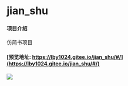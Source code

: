 # jian_shu

#### 项目介绍
仿简书项目

#### [预览地址: https://lby1024.gitee.io/jian_shu/#/](https://lby1024.gitee.io/jian_shu/#/)
![](https://note.youdao.com/yws/public/resource/5a7643406b2a561b86bccba1be90c676/xmlnote/5BDCCB7102414C0BBCA57F74817E0595/23477)